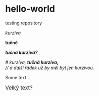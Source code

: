 # hello-world
testing repository

*kurzíva*

**tučně**

***tučná kurzíva?***

*# kurzíva, **tučná kurzíva,***<br>
*// a další řádek už by měl být jen kurzívou.*

Some text...

<big>Velký text?</big>
